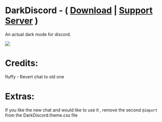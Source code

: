 # DarkDiscord - ( [Download](https://betterdiscord.net/ghdl?id=3132) | [Support Server](https://discord.gg/t9CKs9X) )
An actual dark mode for discord.

<img src="https://i.imgur.com/XjXTKPL.png"/>

# Credits:
fluffy - Revert chat to old one

# Extras:
If you like the new chat and would like to use it , remove the second `@import` from the DarkDiscord.theme.css file 
